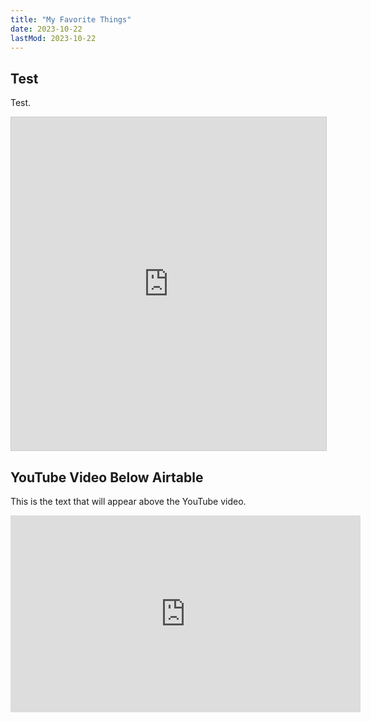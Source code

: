 ```yaml
---
title: "My Favorite Things"
date: 2023-10-22
lastMod: 2023-10-22
---
```


## Test
Test.

<iframe class="airtable-embed" src="https://airtable.com/embed/appSHZWG5rZ82v59a/shrqkkTEmcmvRavmm?backgroundColor=purple&viewControls=on" frameborder="0" onmousewheel="" width="100%" height="533" style="background: transparent; border: 1px solid #ccc;"></iframe>

## YouTube Video Below Airtable
This is the text that will appear above the YouTube video.

<iframe width="560" height="315" src="https://www.youtube.com/watch?v=2G6dd7ikrXs" frameborder="0" allowfullscreen></iframe>
